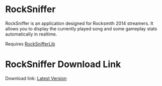 # RockSniffer
RockSniffer is an application designed for Rocksmith 2014 streamers.
It allows you to display the currently played song and some gameplay stats automatically in realtime.

Requires [RockSnifferLib](https://github.com/kokolihapihvi/RockSnifferLib)

# RockSniffer Download Link
Download link: [Latest Version](https://github.com/kokolihapihvi/RockSniffer/releases/) 
